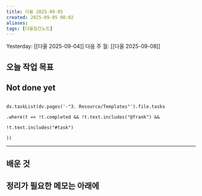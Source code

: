 ```yaml
---
title: 다울 2025-09-05
created: 2025-09-05 08:02
aliases: 
tags: [다울일간노트]
---
```



Yesterday: [[다울 2025-09-04]] 
다음 주 월: [[다울 2025-09-08]] 



## 오늘 작업 목표



## Not done yet

```dataviewjs

dv.taskList(dv.pages('-"3. Resource/Templates"').file.tasks

.where(t => !t.completed && !t.text.includes("@frank") &&

!t.text.includes("#task")

))

```

---

## 배운 것




## 정리가 필요한 메모는 아래에



